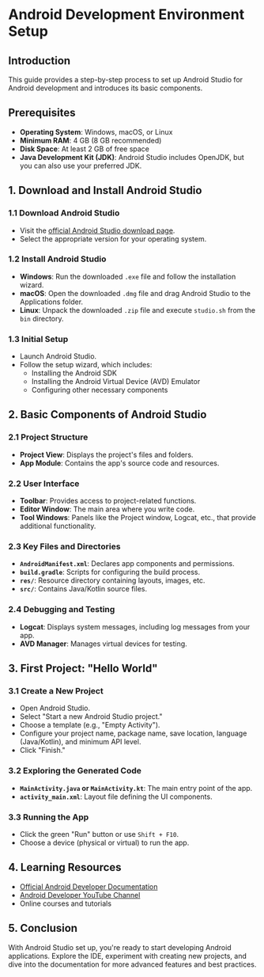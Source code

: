 # Android Development Environment Setup

## Introduction

This guide provides a step-by-step process to set up Android Studio for Android development and introduces its basic components.

## Prerequisites

- **Operating System**: Windows, macOS, or Linux
- **Minimum RAM**: 4 GB (8 GB recommended)
- **Disk Space**: At least 2 GB of free space
- **Java Development Kit (JDK)**: Android Studio includes OpenJDK, but you can also use your preferred JDK.

## 1. Download and Install Android Studio

### 1.1 Download Android Studio

- Visit the [official Android Studio download page](https://developer.android.com/studio).
- Select the appropriate version for your operating system.

### 1.2 Install Android Studio

- **Windows**: Run the downloaded `.exe` file and follow the installation wizard.
- **macOS**: Open the downloaded `.dmg` file and drag Android Studio to the Applications folder.
- **Linux**: Unpack the downloaded `.zip` file and execute `studio.sh` from the `bin` directory.

### 1.3 Initial Setup

- Launch Android Studio.
- Follow the setup wizard, which includes:
  - Installing the Android SDK
  - Installing the Android Virtual Device (AVD) Emulator
  - Configuring other necessary components

## 2. Basic Components of Android Studio

### 2.1 Project Structure

- **Project View**: Displays the project's files and folders.
- **App Module**: Contains the app's source code and resources.

### 2.2 User Interface

- **Toolbar**: Provides access to project-related functions.
- **Editor Window**: The main area where you write code.
- **Tool Windows**: Panels like the Project window, Logcat, etc., that provide additional functionality.

### 2.3 Key Files and Directories

- **`AndroidManifest.xml`**: Declares app components and permissions.
- **`build.gradle`**: Scripts for configuring the build process.
- **`res/`**: Resource directory containing layouts, images, etc.
- **`src/`**: Contains Java/Kotlin source files.

### 2.4 Debugging and Testing

- **Logcat**: Displays system messages, including log messages from your app.
- **AVD Manager**: Manages virtual devices for testing.

## 3. First Project: "Hello World"

### 3.1 Create a New Project

- Open Android Studio.
- Select "Start a new Android Studio project."
- Choose a template (e.g., "Empty Activity").
- Configure your project name, package name, save location, language (Java/Kotlin), and minimum API level.
- Click "Finish."

### 3.2 Exploring the Generated Code

- **`MainActivity.java` or `MainActivity.kt`**: The main entry point of the app.
- **`activity_main.xml`**: Layout file defining the UI components.

### 3.3 Running the App

- Click the green "Run" button or use `Shift + F10`.
- Choose a device (physical or virtual) to run the app.

## 4. Learning Resources

- [Official Android Developer Documentation](https://developer.android.com/docs)
- [Android Developer YouTube Channel](https://www.youtube.com/user/androiddevelopers)
- Online courses and tutorials

## 5. Conclusion

With Android Studio set up, you're ready to start developing Android applications. Explore the IDE, experiment with creating new projects, and dive into the documentation for more advanced features and best practices.
